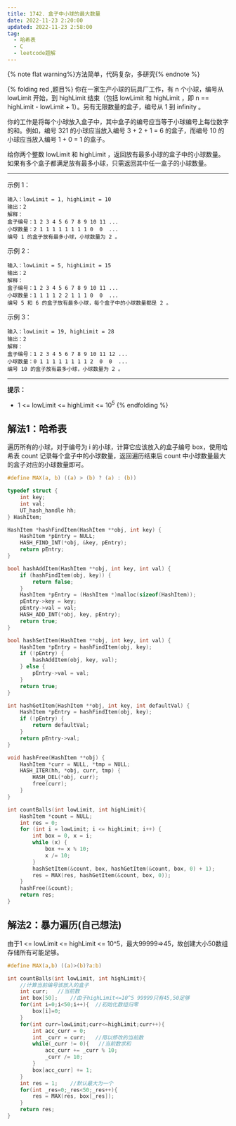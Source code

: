 ```yaml
---
title: 1742. 盒子中小球的最大数量
date: 2022-11-23 2:20:00
updated: 2022-11-23 2:58:00
tag: 
  - 哈希表
  - C
  - leetcode题解
---
```

{% note flat warning%}方法简单，代码复杂，多研究{% endnote %}

{% folding red ,题目%}
你在一家生产小球的玩具厂工作，有 n 个小球，编号从 lowLimit 开始，到 highLimit 结束（包括 lowLimit 和 highLimit ，即 n == highLimit - lowLimit + 1）。另有无限数量的盒子，编号从 1 到 infinity 。

你的工作是将每个小球放入盒子中，其中盒子的编号应当等于小球编号上每位数字的和。例如，编号 321 的小球应当放入编号 3 + 2 + 1 = 6 的盒子，而编号 10 的小球应当放入编号 1 + 0 = 1 的盒子。

给你两个整数 lowLimit 和 highLimit ，返回放有最多小球的盒子中的小球数量。如果有多个盒子都满足放有最多小球，只需返回其中任一盒子的小球数量。
***
示例 1：
```
输入：lowLimit = 1, highLimit = 10
输出：2
解释：
盒子编号：1 2 3 4 5 6 7 8 9 10 11 ...
小球数量：2 1 1 1 1 1 1 1 1 0  0  ...
编号 1 的盒子放有最多小球，小球数量为 2 。
```
示例 2：
```
输入：lowLimit = 5, highLimit = 15
输出：2
解释：
盒子编号：1 2 3 4 5 6 7 8 9 10 11 ...
小球数量：1 1 1 1 2 2 1 1 1 0  0  ...
编号 5 和 6 的盒子放有最多小球，每个盒子中的小球数量都是 2 。
```
示例 3：
```
输入：lowLimit = 19, highLimit = 28
输出：2
解释：
盒子编号：1 2 3 4 5 6 7 8 9 10 11 12 ...
小球数量：0 1 1 1 1 1 1 1 1 2  0  0  ...
编号 10 的盒子放有最多小球，小球数量为 2 。
 ```
***
**提示：**
* 1 <= lowLimit <= highLimit <= $10^5$
{% endfolding %}

## 解法1：哈希表
遍历所有的小球，对于编号为 i 的小球，计算它应该放入的盒子编号 box，使用哈希表 count 记录每个盒子中的小球数量，返回遍历结束后 count 中小球数量最大的盒子对应的小球数量即可。
```C
#define MAX(a, b) ((a) > (b) ? (a) : (b))

typedef struct {
    int key;
    int val;
    UT_hash_handle hh;
} HashItem; 

HashItem *hashFindItem(HashItem **obj, int key) {
    HashItem *pEntry = NULL;
    HASH_FIND_INT(*obj, &key, pEntry);
    return pEntry;
}

bool hashAddItem(HashItem **obj, int key, int val) {
    if (hashFindItem(obj, key)) {
        return false;
    }
    HashItem *pEntry = (HashItem *)malloc(sizeof(HashItem));
    pEntry->key = key;
    pEntry->val = val;
    HASH_ADD_INT(*obj, key, pEntry);
    return true;
}

bool hashSetItem(HashItem **obj, int key, int val) {
    HashItem *pEntry = hashFindItem(obj, key);
    if (!pEntry) {
        hashAddItem(obj, key, val);
    } else {
        pEntry->val = val;
    }
    return true;
}

int hashGetItem(HashItem **obj, int key, int defaultVal) {
    HashItem *pEntry = hashFindItem(obj, key);
    if (!pEntry) {
        return defaultVal;
    }
    return pEntry->val;
}

void hashFree(HashItem **obj) {
    HashItem *curr = NULL, *tmp = NULL;
    HASH_ITER(hh, *obj, curr, tmp) {
        HASH_DEL(*obj, curr);  
        free(curr);             
    }
}

int countBalls(int lowLimit, int highLimit){
    HashItem *count = NULL;
    int res = 0;
    for (int i = lowLimit; i <= highLimit; i++) {
        int box = 0, x = i;
        while (x) {
            box += x % 10;
            x /= 10;
        }
        hashSetItem(&count, box, hashGetItem(&count, box, 0) + 1);
        res = MAX(res, hashGetItem(&count, box, 0));
    }
    hashFree(&count);
    return res;
}
```

## 解法2：暴力遍历(自己想法)
由于1 <= lowLimit <= highLimit <= 10^5，最大99999=>45，故创建大小50数组存储所有可能足够。
```C
#define MAX(a,b) ((a)>(b)?a:b)

int countBalls(int lowLimit, int highLimit){
    //计算当前编号该放入的盒子
    int curr;   //当前数
    int box[50];    //由于highLimit<=10^5 99999只有45,50足够
    for(int i=0;i<50;i++){  //初始化数组归零
        box[i]=0;
    }
    for(int curr=lowLimit;curr<=highLimit;curr++){ 
        int acc_curr = 0;  
        int _curr = curr;   //用以修改的当前数
        while(_curr != 0){   //当前数求和
            acc_curr += _curr % 10;
            _curr /= 10;
        }
        box[acc_curr] += 1;
    }
    int res = 1;    //默认最大为一个
    for(int _res=0;_res<50;_res++){
        res = MAX(res, box[_res]);    
    }
    return res;
}
```